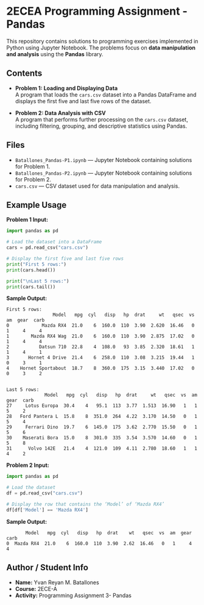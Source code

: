# 2ECEA Programming Assignment - Pandas

This repository contains solutions to programming exercises implemented in Python using Jupyter Notebook. The problems focus on **data manipulation and analysis** using the **Pandas** library.

## Contents

* **Problem 1: Loading and Displaying Data**  
  A program that loads the `cars.csv` dataset into a Pandas DataFrame and displays the first five and last five rows of the dataset.

* **Problem 2: Data Analysis with CSV**  
  A program that performs further processing on the `cars.csv` dataset, including filtering, grouping, and descriptive statistics using Pandas.

## Files

* `Batallones_Pandas-P1.ipynb` — Jupyter Notebook containing solutions for Problem 1.  
* `Batallones_Pandas-P2.ipynb` — Jupyter Notebook containing solutions for Problem 2.  
* `cars.csv` — CSV dataset used for data manipulation and analysis.

## Example Usage

**Problem 1 Input:**

```python
import pandas as pd

# Load the dataset into a DataFrame
cars = pd.read_csv("cars.csv")

# Display the first five and last five rows
print("First 5 rows:")
print(cars.head())

print("\nLast 5 rows:")
print(cars.tail())
````

**Sample Output:**

```text
First 5 rows:
                 Model   mpg  cyl   disp   hp  drat     wt   qsec  vs  am  gear  carb
0            Mazda RX4  21.0    6  160.0  110  3.90  2.620  16.46   0   1     4     4
1        Mazda RX4 Wag  21.0    6  160.0  110  3.90  2.875  17.02   0   1     4     4
2           Datsun 710  22.8    4  108.0   93  3.85  2.320  18.61   1   1     4     1
3       Hornet 4 Drive  21.4    6  258.0  110  3.08  3.215  19.44   1   0     3     1
4    Hornet Sportabout  18.7    8  360.0  175  3.15  3.440  17.02   0   0     3     2


Last 5 rows:
              Model   mpg  cyl   disp   hp  drat     wt   qsec  vs  am  gear  carb
27     Lotus Europa  30.4    4   95.1  113  3.77  1.513  16.90   1   1     5     2
28   Ford Pantera L  15.8    8  351.0  264  4.22  3.170  14.50   0   1     5     4
29     Ferrari Dino  19.7    6  145.0  175  3.62  2.770  15.50   0   1     5     6
30    Maserati Bora  15.0    8  301.0  335  3.54  3.570  14.60   0   1     5     8
31      Volvo 142E   21.4    4  121.0  109  4.11  2.780  18.60   1   1     4     2
```

**Problem 2 Input:**

```python
import pandas as pd

# Load the dataset
df = pd.read_csv("cars.csv")

# Display the row that contains the ‘Model’ of ‘Mazda RX4’
df[df['Model'] == 'Mazda RX4']
```

**Sample Output:**

```text
       Model   mpg  cyl   disp   hp  drat    wt   qsec  vs  am  gear  carb
0  Mazda RX4  21.0    6  160.0  110  3.90  2.62  16.46   0   1     4     4
```

## Author / Student Info

* **Name:** Yvan Reyan M. Batallones
* **Course:** 2ECE-A
* **Activity:** Programming Assignment 3- Pandas

```
